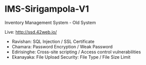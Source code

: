 # IMS-Sirigampola-V1
Inventory Management System - Old System

Live: http://ssd.42web.io/

* Ravishan: SQL Injection / SSL Certificate
* Chamara: Password Encryption / Weak Password
* Edirisinghe: Cross-site scripting / Access control vulnerabilities
* Ekanayaka: File Upload Security: File Type  / File Size Limit
